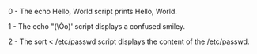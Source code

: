 0 - The echo Hello, World script prints Hello, World.

1 - The echo \"\(\Ôo\)\' script displays a confused smiley.

2 - The sort < /etc/passwd script displays the content of the /etc/passwd.
